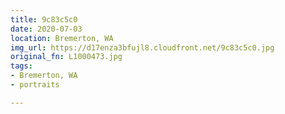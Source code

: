 ```yaml
---
title: 9c83c5c0
date: 2020-07-03
location: Bremerton, WA
img_url: https://d17enza3bfujl8.cloudfront.net/9c83c5c0.jpg
original_fn: L1000473.jpg
tags:
- Bremerton, WA
- portraits

---
```

